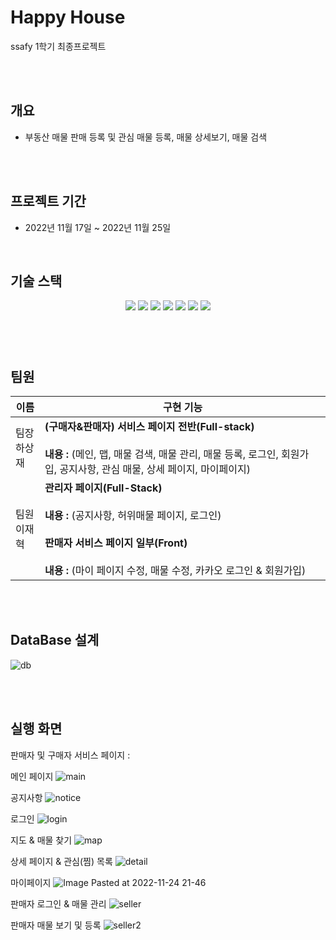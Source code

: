 # Happy House

ssafy 1학기 최종프로젝트

<br><br>



## **개요**

- 부동산 매물 판매 등록 및 관심 매물 등록, 매물 상세보기, 매물 검색

<br><br>

## 프로젝트 기간

- 2022년 11월 17일 ~ 2022년 11월 25일

<br>

## 기술 스택

<p align="center">
  <img src="https://img.shields.io/badge/API-Kakao_Map-red?style=flat"> 
  <img src="https://img.shields.io/badge/Library-vue_Bootstrap-563D7C?style=flat&logo=bootstrap&logoColor=white"> 
  <img src="https://img.shields.io/badge/Language-Java-007396?style=flat&logo=java&logoColor=white"> 
  <img src="https://img.shields.io/badge/Language-JavaScript-F7DF1E?style=flat&logo=javascript&logoColor=white"> 
  <img src="https://img.shields.io/badge/Database-MySql-F80000?style=flat&logo=mysql&logoColor=white"> 
  <img src="https://img.shields.io/badge/Framework-Vue-D22128?style=flat&logo=vue.js&logoColor=white"> 
  <img src="https://img.shields.io/badge/Framework-SpringFramework-6DB33F?style=flat&logo=spring&logoColor=white">

</p>

###### <br><br>

## 팀원

<table>
  <thead>
    <tr>
      <th>이름</th>
      <th>구현 기능</th>
    </tr>
  </thead>
  <tbody>
    <tr>
      <td>팀장<br>하상재</td>
      <td><b>(구매자&판매자) 서비스 페이지 전반(Full-stack)</b><br><br><b>내용 : </b>(메인, 맵, 매물 검색, 매물 관리, 매물 등록, 로그인, 회원가입, 공지사항, 관심 매물, 상세 페이지, 마이페이지)</td>
    </tr>
    <tr>
      <td>팀원<br>이재혁</td>
      <td><b>관리자 페이지(Full-Stack)</b><br><br><b>내용 : </b>(공지사항, 허위매물 페이지, 로그인)<br><br><b>판매자 서비스 페이지 일부(Front)</b><br><br><b>내용 : </b>(마이 페이지 수정, 매물 수정, 카카오 로그인 & 회원가입)</td>
    </tr>
  </tbody>
</table>

<br><br>

## **DataBase 설계**

![db](https://user-images.githubusercontent.com/62275698/204692217-9cfaab15-4646-4211-92c9-efe05621e60c.png)

<br><br>

## 실행 화면

판매자 및 구매자 서비스 페이지 :

메인 페이지
![main](https://user-images.githubusercontent.com/62275698/204698561-a3c674bf-61e5-403e-8442-7f601776c6e1.gif)

공지사항
![notice](https://user-images.githubusercontent.com/62275698/204702175-4b3b5cab-7cbc-45b4-a63f-4a9800c22b65.gif)

로그인 
![login](https://user-images.githubusercontent.com/62275698/204698830-d8037b28-c647-4687-a16d-fa14a6bf2e70.gif)

지도 & 매물 찾기
![map](https://user-images.githubusercontent.com/62275698/204699030-e46b3bb5-b8c6-4899-b7aa-4af0260e39b5.gif)

상세 페이지 & 관심(찜) 목록
![detail](https://user-images.githubusercontent.com/62275698/204700408-d49ae59e-52dc-49b7-90cd-cbe1e8c8be36.gif)

마이페이지
![Image Pasted at 2022-11-24 21-46](https://user-images.githubusercontent.com/62275698/204700635-a69bf645-a6f7-480b-af1c-bc072d4d7348.png)

판매자 로그인 & 매물 관리
![seller](https://user-images.githubusercontent.com/62275698/204702033-e31a3cf3-b0f6-4ebe-be2b-d7f57c8bc829.gif)

판매자 매물 보기 및 등록
![seller2](https://user-images.githubusercontent.com/62275698/204702090-2563315e-4330-45f1-9797-f3037994434f.gif)

